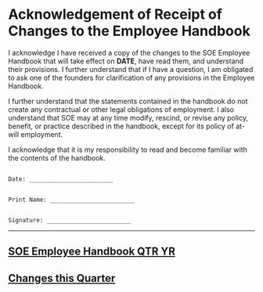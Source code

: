 # Acknowledgement of Receipt of Changes to the Employee Handbook

I acknowledge I have received a copy of the changes to the SOE Employee Handbook that will take effect on **DATE**, have read them, and understand their provisions.  I further understand that if I have a question, I am obligated to ask one of the founders for clarification of any provisions in the Employee Handbook.

I further understand that the statements contained in the handbook do not create any contractual or other legal obligations of employment.  I also understand that SOE may at any time modify, rescind, or revise any policy, benefit, or practice described in the handbook, except for its policy of at-will employment.

I acknowledge that it is my responsibility to read and become familiar with the contents of the handbook.



```

Date: ________________________


Print Name: ________________________


Signature: ________________________

```

***


## [SOE Employee Handbook **QTR YR**](https://SOE.com/handbook/QTR-YR)
## [Changes this Quarter](https://SOE.com/handbook/changelog/QTR-YR)
